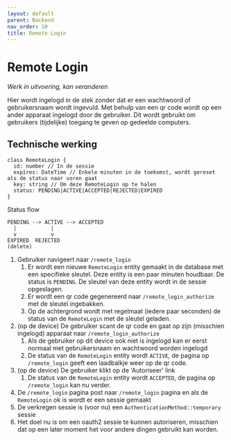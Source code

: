 ```yaml
---
layout: default
parent: Backend
nav_order: 10
title: Remote Login
---
```


# Remote Login

_Werk in uitvoering, kan veranderen_

Hier wordt ingelogd in de stek zonder dat er een wachtwoord of gebruikersnaam wordt ingevuld. Met behulp van een qr code
wordt op een ander apparaat ingelogd door de gebruiker. Dit wordt gebruikt om gebruikers (tijdelijke) toegang te geven op gedeelde computers.

## Technische werking

```
class RemoteLogin {
  id: number // In de sessie
  expires: DateTime // Enkele minuten in de toekomst, wordt gereset als de status naar voren gaat
  key: string // Om deze RemoteLogin op te halen
  status: PENDING|ACTIVE|ACCEPTED|REJECTED|EXPIRED
}
```

Status flow

```
PENDING --> ACTIVE --> ACCEPTED
  |           |
  v           v
EXPIRED  REJECTED
(delete)
```

1. Gebruiker navigeert naar `/remote_login`
   1. Er wordt een nieuwe `RemoteLogin` entity gemaakt in de database met een specifieke sleutel. Deze entity is een paar minuten houdbaar. De status is `PENDING`. De sleutel van deze entity wordt in de sessie opgeslagen.
   1. Er wordt een qr code gegenereerd naar `/remote_login_authorize` met de sleutel ingebakken.
   1. Op de achtergrond wordt met regelmaat (iedere paar seconden) de status van de `RemoteLogin` met de sleutel geladen.
1. (op de device) De gebruiker scant de qr code en gaat op zijn (misschien ingelogd) apparaat naar `/remote_login_authorize`
   1. Als de gebruiker op dit device ook niet is ingelogd kan er eerst normaal met gebruikersnaam en wachtwoord worden ingelogd
   1. De status van de `RemoteLogin` entity wordt `ACTIVE`, de pagina op `/remote_login` geeft een laadbalkje weer op de qr code.
1. (op de device) De gebruiker klikt op de 'Autoriseer' link
   1. De status van de `RemoteLogin` entity wordt `ACCEPTED`, de pagina op `/remote_login` kan nu verder.
1. De `/remote_login` pagina post naar `/remote_login` pagina en als de `RemoteLogin` ok is wordt er een sessie gemaakt
1. De verkregen sessie is (voor nu) een `AuthenticationMethod::temporary` sessie
1. Het doel nu is om een oauth2 sessie te kunnen autoriseren, misschien dat op een later moment het voor andere dingen gebruikt kan worden.

